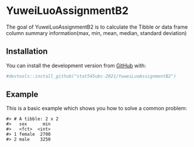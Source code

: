 
<!-- README.md is generated from README.Rmd. Please edit that file -->

# YuweiLuoAssignmentB2

<!-- badges: start -->
<!-- badges: end -->

The goal of YuweiLuoAssignmentB2 is to calculate the Tibble or data
frame column summary information(max, min, mean, median, standard
deviation)

## Installation

You can install the development version from
[GitHub](https://github.com/) with:

``` r
#devtools::install_github("stat545ubc-2021/YuweiLuoAssignmentB2")
```

## Example

This is a basic example which shows you how to solve a common problem:

    #> # A tibble: 2 x 2
    #>   sex      min
    #>   <fct>  <int>
    #> 1 female  2700
    #> 2 male    3250

